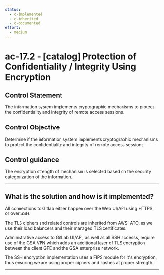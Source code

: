```yaml
---
status:
  - c-implemented
  - c-inherited
  - c-documented
effort:
  - medium
---
```


# ac-17.2 - \[catalog\] Protection of Confidentiality / Integrity Using Encryption

## Control Statement

The information system implements cryptographic mechanisms to protect the confidentiality and integrity of remote access sessions.

## Control Objective

Determine if the information system implements cryptographic mechanisms to protect the confidentiality and integrity of remote access sessions.

## Control guidance

The encryption strength of mechanism is selected based on the security categorization of the information.

______________________________________________________________________

## What is the solution and how is it implemented?

All connections to Gitlab either happen over the Web UI/API using HTTPS,
or over SSH.

The TLS ciphers and related controls are inherited from AWS' ATO, as we use their
load balancers and their managed TLS certificates.

Administrative access to GitLab UI/API, as well as all SSH accesss, require use of the GSA VPN which adds
an additional layer of TLS encryption between the client GFE and the GSA enterprise network.

The SSH encryption implementation uses a FIPS module for it's encryption,
thus ensuring we are using proper ciphers and hashes at proper strength.

______________________________________________________________________
